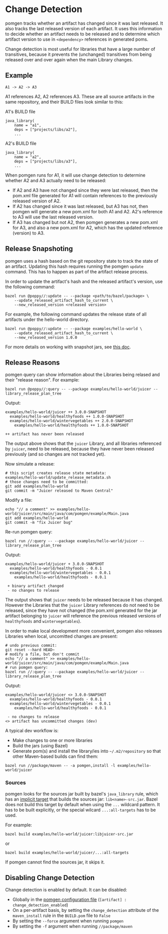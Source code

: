 # Change Detection

pomgen tracks whether an artifact has changed since it was last released. It also tracks the last released version of each artifact. It uses this information to decide whether an artifact needs to be released and to determine which artifact version to use in `<dependency>` references in generated poms.

Change detection is most useful for libraries that have a large number of transitives, because it prevents the (unchanged) transitives from being released over and over again when the main Library changes.


## Example

```
A1 -> A2 -> A3
```

A1 references A2, A2 references A3. These are all source artifacts in the same repository, and their BUILD files look similar to this:

A1's BUILD file

```
java_library(
    name = "a1",
    deps = ["projects/libs/a2"],
    ...
```

A2's BUILD file

```
java_library(
    name = "a2",
    deps = ["projects/libs/a3"],
    ...
```

When pomgen runs for A1, it will use change detection to determine whether A2 and A3 actually need to be released:
 - If A2 and A3 have not changed since they were last released, then the pom.xml file generated for A1 will contain references to the previously released version of A2.
 - If A2 has changed since it was last released, but A3 has not, then pomgen will generate a new pom.xml for both A1 and A2. A2's reference to A3 will use the last released version.
 - If A3 has changed but not A2, then pomgen generates a new pom.xml for A3, and also a new pom.xml for A2, which has the updated reference (version) to A3.

## Release Snapshoting

pomgen uses a hash based on the git repository state to track the state of an artifact. Updating this hash requires running the pomgen `update` command. This has to happen as part of the artifact release process.

In order to update the artifact's hash and the released artifact's version, use the following command:

```
bazel run @poppy//:update -- --package <path/to/bazel/package> \ 
    --update_released_artifact_hash_to_current \
    --new_released_version <released version>
```

For example, the following command updates the release state of all artifacts under the hello-world directory.

```
bazel run @poppy//:update -- --package examples/hello-world \
    --update_released_artifact_hash_to_current \
    --new_released_version 1.0.0
```

For more details on working with snapshot jars, see [this doc](./bazel_maven_workflow.md).


## Release Reasons

pomgen query can show information about the Libraries being relased and their "release reason".  For example:

```
bazel run @poppy//:query -- --package examples/hello-world/juicer --library_release_plan_tree
```

Output:
```
examples/hello-world/juicer ++ 3.0.0-SNAPSHOT
  examples/hello-world/healthyfoods ++ 1.0.0-SNAPSHOT
  examples/hello-world/wintervegetables ++ 2.0.0-SNAPSHOT
    examples/hello-world/healthyfoods ++ 1.0.0-SNAPSHOT

++ artifact has never been released
```
The output above shows that the `juicer` Library, and all libraries referenced by `juicer`, need to be released, because they have never been released previously (and so changes are not tracked yet).

Now simulate a release:

```
# this script creates release state metadata:
examples/hello-world/update_release_metadata.sh
# those changes need to be committed:
git add examples/hello-world
git commit -m "Juicer released to Maven Central"
```

Modify a file:

```
echo "// a comment" >> examples/hello-world/juicer/src/main/java/com/pomgen/example/Main.java
git add examples/hello-world
git commit -m "fix Juicer bug"
```

Re-run pomgen query:

```
bazel run //:query -- --package examples/hello-world/juicer --library_release_plan_tree
```

Output:
```
examples/hello-world/juicer + 3.0.0-SNAPSHOT
  examples/hello-world/healthyfoods - 0.0.1
  examples/hello-world/wintervegetables - 0.0.1
    examples/hello-world/healthyfoods - 0.0.1

 + binary artifact changed
 - no changes to release
```

The output shows that `juicer` needs to be released because it has changed. However the Libraries that the `juicer` Library references do not need to be released, since they have not changed (the pom.xml generated for the jar artifact belonging to `juicer` will reference the previous released versions of `healthyfoods` and `wintervegetables`).


In order to make local development more convenient, pomgen also releases Libraries when local, uncomitted changes are present:

```
# undo previous commit:
git reset --hard HEAD~ 
# modify a file, but don't commit
echo "// a comment" >> examples/hello-world/juicer/src/main/java/com/pomgen/example/Main.java
# run pomgen query:
bazel run //:query -- --package examples/hello-world/juicer --library_release_plan_tree
```

Output:

```
examples/hello-world/juicer <> 3.0.0-SNAPSHOT
  examples/hello-world/healthyfoods - 0.0.1
  examples/hello-world/wintervegetables - 0.0.1
    examples/hello-world/healthyfoods - 0.0.1

 - no changes to release
<> artifact has uncommitted changes (dev)
```

A typical dev workflow is:

- Make changes to one or more libraries
- Build the jars (using Bazel)
- Generate pom(s) and install the library/ies into `~/.m2/repository` so that other Maven-based builds can find them:

```
bazel run //package/maven -- -a pomgen,install -l examples/hello-world/juicer
```


### Sources

pomgen looks for the sources jar built by bazel's `java_library` rule, which has an [implicit target](https://bazel.build/reference/be/java#java_library_implicit_outputs) that builds the sources jar: `lib<name>-src.jar`. Bazel does not build this target by default when using the `...` wildcard pattern. It has to be built explicitly, or the special wilcard `...:all-targets` has to be used.

For example:

```
bazel build examples/hello-world/juicer:libjuicer-src.jar
```
or
```
bazel build examples/hello-world/juicer/...:all-targets
```

If pomgen cannot find the sources jar, it skips it.


## Disabling Change Detection

Change detection is enabled by default. It can be disabled:
- Globally in the [pomgen configuration file](../README.md#configuration) (`[artifact] : change_detection_enabled`)
- On a per-artifact basis, by setting the `change_detection` attribute of the `maven_install` rule in the `BUILD.pom` file to `False`
- By setting the `--force` argument when running `pomgen`
- By setting the `-f` argument when running `//package/maven`
